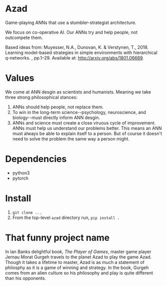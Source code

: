 # Azad

Game-playing ANNs that use a stumbler-strategist architecture. 

We focus on co-operative AI. Our ANNs try and help people, not outcompete them.

Based ideas from: Muyesser, N.A., Dunovan, K. & Verstynen, T., 2018. Learning model-based strategies in simple environments with hierarchical q-networks. , pp.1–29. Available at: http://arxiv.org/abs/1801.06689.


# Values

We come at ANN desgin as scientists and humanists. Meaning we take three strong philosophical stances:

1. ANNs should help people, not replace them.
2. To win in the long-term science--psychology, neuroscience, and biology--must directly inform ANN desgin.
3. ANNs and science must create a close viruous cycle of improvement. ANNs must help us understand our problems better. This means an ANN must always be able to explain itself to a person. But of course it doesn't need to solve the problem the same way a person might.


# Dependencies

- python3
- pytorch


# Install

1. `git clone ...`
2. From the top-level `azad` directory run, `pip install .`


# That funny project name

In Ian Banks delightful book, *The Player of Games*, master game player Jernau Morat Gurgeh travels to the planet Azad to play the game Azad. Though it takes a lifetime to master, Azad is as much a statement of philosphy as it is a game of winning and strategy. In the book, Gurgeh comes from an alien culture so his philosophy and play is quite different than his opponents. 

